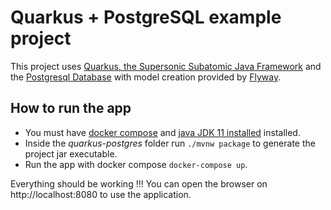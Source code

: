 # Quarkus + PostgreSQL example project

This project uses [Quarkus, the Supersonic Subatomic Java Framework](https://quarkus.io/) and the [Postgresql Database](https://www.postgresql.org/) with model creation provided by [Flyway](https://flywaydb.org/).

## How to run the app
+ You must have [docker compose](https://docs.docker.com/compose/install/) and [java JDK 11 installed](https://adoptopenjdk.net/) installed.
+ Inside the *quarkus-postgres* folder run `./mvnw package` to generate the project jar executable.
+ Run the app with docker compose `docker-compose up`.

Everything should be working !!! You can open the browser on http://localhost:8080 to use the application.






